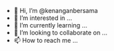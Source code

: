 - 👋 Hi, I’m @kenanganbersama
- 👀 I’m interested in ...
- 🌱 I’m currently learning ...
- 💞️ I’m looking to collaborate on ...
- 📫 How to reach me ...

<!---
kenanganbersama/kenanganbersama is a ✨ special ✨ repository because its `README.md` (this file) appears on your GitHub profile.
You can click the Preview link to take a look at your changes.
--->
